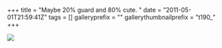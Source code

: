 +++
title = "Maybe 20% guard and 80% cute. "
date = "2011-05-01T21:59:41Z"
tags = []
galleryprefix = ""
gallerythumbnailprefix = "t190_"
+++

![](/post/maybe-20-guard-and-80-cute/image.jpg)

